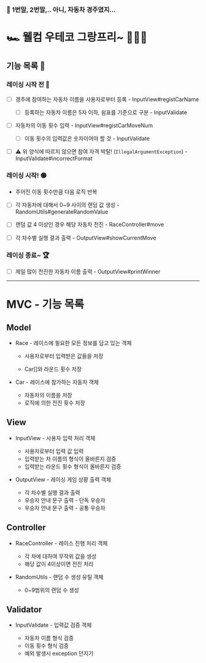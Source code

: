 
### 🎠 1번말, 2번말,.. 아니, 자동차 경주였지...

# 🏎️ 웰컴 우테코 그랑프리~ 🏁🏁🏁
## 기능 목록 📝

### 레이싱 시작 전 🔴 
- [ ]  경주에 참여하는 자동차 이름을 사용자로부터 등록 - InputView#registCarName
   - [ ]  등록하는 자동차 이름은 5자 이하, 쉼표를 기준으로 구분 - InputValidate


- [ ]  자동차의 이동 횟수 입력 - InputView#registCarMoveNum
   - [ ] 이동 횟수의 입력값은 숫자이어야 할 것 - InputValidate


- [ ] ⚠️ 위 양식에 따르지 않으면 참여 자격 박탈! (`IllegalArgumentException`) - InputValidate#incorrectFormat

### 레이싱 시작! 🟢

- 주어진 이동 횟수만큼 다음 로직 반복


- [ ]  각 자동차에 대해서 0~9 사이의 랜덤 값 생성 - RandomUtils#generateRandomValue
  - [ ]  랜덤 값 4 이상인 경우 해당 자동차 전진 - RaceController#move
- [ ]  각 차수별 실행 결과 출력 - OutputView#showCurrentMove


### 레이싱 종료~ 🏆

- [ ]  제일 많이 전진한 자동차 이름 출력 - OutputView#printWinner

---

# MVC - 기능 목록 

## Model

- Race - 레이스에 필요한 모든 정보를 담고 있는 객체
  
  -  사용자로부터 입력받은 값들을 저장

  -  Car[]와 라운드 횟수 저장 


- Car - 레이스에 참가하는 자동차 객체

   - 자동차의 이름을 저장
   - 로직에 의한 전진 횟수 저장

## View

- InputView - 사용자 입력 처리 객체

   - 사용자로부터 입력 값 입력
   - 입력받는 차 이름의 형식이 올바른지 검증
   - 입력받는 라운드 횟수 형식이 올바른지 검증


- OutputView - 레이싱 게임 상황 출력 객체

   - 각 차수별 실행 결과 출력
   - 우승자 안내 문구 출력 - 단독 우승자
   - 우승자 안내 문구 출력 - 공통 우승자

## Controller

- RaceController - 레이스 진행 처리 객체

   - 각 차에 대하여 무작위 값을 생성
   - 해당 값이 4이상이면 전진 처리


- RandomUtils - 랜덤 수 생성 유틸 객체

   - 0~9범위의 랜덤 수 생성


## Validator 

- InputValidate - 입력값 검증 객체

   - 자동차 이름 형식 검증
   - 이동 횟수 형식 검증 
   - 예외 발생시 exception 던지기 